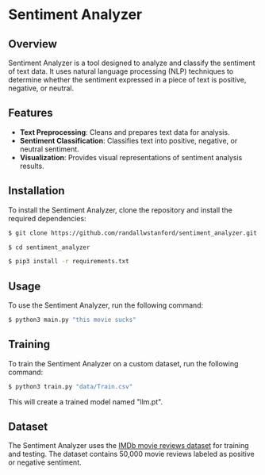# Sentiment Analyzer

## Overview
Sentiment Analyzer is a tool designed to analyze and classify the sentiment of text data. It uses natural language processing (NLP) techniques to determine whether the sentiment expressed in a piece of text is positive, negative, or neutral.

## Features
- **Text Preprocessing**: Cleans and prepares text data for analysis.
- **Sentiment Classification**: Classifies text into positive, negative, or neutral sentiment.
- **Visualization**: Provides visual representations of sentiment analysis results.

## Installation
To install the Sentiment Analyzer, clone the repository and install the required dependencies:
```bash
$ git clone https://github.com/randallwstanford/sentiment_analyzer.git

$ cd sentiment_analyzer

$ pip3 install -r requirements.txt
```

## Usage
To use the Sentiment Analyzer, run the following command:
```bash
$ python3 main.py "this movie sucks"
```

## Training
To train the Sentiment Analyzer on a custom dataset, run the following command:
```bash
$ python3 train.py "data/Train.csv"
```
This will create a trained model named "llm.pt".

## Dataset

The Sentiment Analyzer uses the [IMDb movie reviews dataset](https://www.kaggle.com/datasets/columbine/imdb-dataset-sentiment-analysis-in-csv-format) for training and testing. The dataset contains 50,000 movie reviews labeled as positive or negative sentiment.
